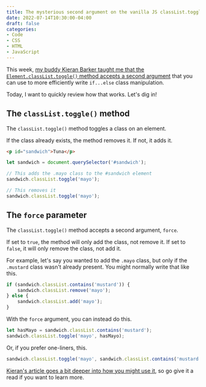 ```yaml
---
title: The mysterious second argument on the vanilla JS classList.toggle() method
date: 2022-07-14T10:30:00-04:00
draft: false
categories:
- Code
- CSS
- HTML
- JavaScript
---
```


This week, [my buddy Kieran Barker taught me that the `Element.classList.toggle()` method accepts a second argument](https://barker.codes/blog/conditionally-toggle-a-class-in-vanilla-js/) that you can use to more efficiently write `if...else` class manipulation.

Today, I want to quickly review how that works. Let's dig in!

## The `classList.toggle()` method

The `classList.toggle()` method toggles a class on an element.

If the class already exists, the method removes it. If not, it adds it.

```html
<p id="sandwich">Tuna</p>
```

```js
let sandwich = document.querySelector('#sandwich');

// This adds the .mayo class to the #sandwich element
sandwich.classList.toggle('mayo');

// This removes it
sandwich.classList.toggle('mayo');
```

## The `force` parameter

The `classList.toggle()` method accepts a second argument, `force`. 

If set to `true`, the method will only add the class, not remove it. If set to `false`, it will only remove the class, not add it.

For example, let's say you wanted to add the `.mayo` class, but only if the `.mustard` class wasn't already present. You might normally write that like this.

```js
if (sandwich.classList.contains('mustard')) {
	sandwich.classList.remove('mayo');
} else {
	sandwich.classList.add('mayo');
}
```

With the `force` argument, you can instead do this.

```js
let hasMayo = sandwich.classList.contains('mustard');
sandwich.classList.toggle('mayo', hasMayo);
```

Or, if you prefer one-liners, this.

```js
sandwich.classList.toggle('mayo', sandwich.classList.contains('mustard'));
```

[Kieran's article goes a bit deeper into how you might use it](https://barker.codes/blog/conditionally-toggle-a-class-in-vanilla-js/), so go give it a read if you want to learn more.